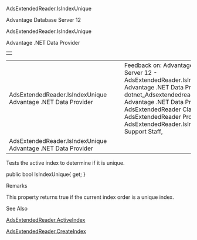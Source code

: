 AdsExtendedReader.IsIndexUnique




Advantage Database Server 12  

AdsExtendedReader.IsIndexUnique

Advantage .NET Data Provider

|  |
| --- |
|  |

|  |  |  |  |  |
| --- | --- | --- | --- | --- |
| AdsExtendedReader.IsIndexUnique  Advantage .NET Data Provider |  |  | Feedback on: Advantage Database Server 12 - AdsExtendedReader.IsIndexUnique Advantage .NET Data Provider dotnet\_Adsextendedreader\_isindexunique Advantage .NET Data Provider > AdsExtendedReader Class > AdsExtendedReader Properties > AdsExtendedReader.IsIndexUnique / Dear Support Staff, |  |
| AdsExtendedReader.IsIndexUnique  Advantage .NET Data Provider |  |  |  |  |

Tests the active index to determine if it is unique.

public bool IsIndexUnique{ get; }

Remarks

This property returns true if the current index order is a unique index.

See Also

[AdsExtendedReader.ActiveIndex](dotnet_adsextendedreader_activeindex.htm)

[AdsExtendedReader.CreateIndex](dotnet_adsextendedreader_createindex.htm)